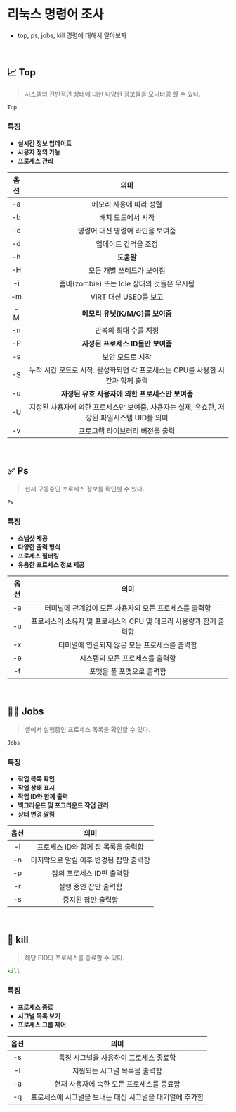 # 리눅스 명령어 조사
- top, ps, jobs, kill 명령에 대해서 알아보자
<br>

## 📈 Top
> 시스템의 전반적인 상태에 대한 다양한 정보들을 모니터링 할 수 있다.

```bash
Top
```

### 특징
- **실시간 정보 업데이트**
- **사용자 정의 가능**
- **프로세스 관리**
  
| 옵션 | 의미 |
| :---: | :---: |
| -a | 메모리 사용에 따라 정렬 |
| -b | 배치 모드에서 시작 |
| -c | 명령어 대신 명령어 라인을 보여줌 |
| -d | 업데이트 간격을 조정 |
| -h | **도움말** |
| -H | 모든 개별 쓰레드가 보여짐 |
| -i | 좀비(zombie) 또는 Idle 상태의 것들은 무시됨 |
| -m | VIRT 대신 USED를 보고 |
| -M | **메모리 유닛(K/M/G)를 보여줌** |
| -n | 반복의 최대 수를 지정 |
| -P | **지정된 프로세스 ID들만 보여줌** |
| -s | 보안 모드로 시작 |
| -S | 누적 시간 모드로 시작. 활성화되면 각 프로세스는 CPU를 사용한 시간과 함께 출력 |
| -u | **지정된 유효 사용자에 의한 프로세스만 보여줌** |
| -U | 지정된 사용자에 의한 프로세스만 보여줌. 사용자는 실제, 유효한, 저장된 파일시스템 UID를 의미 |
| -v | 프로그램 라이브러리 버전을 출력 |
<br>

## ✅ Ps
> 현재 구동중인 프로세스 정보를 확인할 수 있다.

```bash
Ps
```

### 특징
- **스냅샷 제공**
- **다양한 출력 형식**
- **프로세스 필터링**
- **유용한 프로세스 정보 제공**

| 옵션 | 의미 |
| :---: | :---: |
| -a | 터미널에 관계없이 모든 사용자의 모든 프로세스를 출력함 |
| -u | 프로세스의 소유자 및 프로세스의 CPU 및 메모리 사용량과 함께 출력함 |
| -x | 터미널에 연결되지 않은 모든 프로세스를 출력함 |
| -e | 시스템의 모든 프로세스를 출력함 |
| -f | 포맷을 풀 포맷으로 출력함 |
<br>

## 🧑‍💻 Jobs
> 셸에서 실행중인 프로세스 목록을 확인할 수 있다.

```bash
Jobs
```

### 특징
- **작업 목록 확인**
- **작업 상태 표시**
- **작업 ID와 함께 출력**
- **백그라운드 및 포그라운드 작업 관리**
- **상태 변경 알림**

| 옵션 | 의미 |
| :---: | :---: |
| -l | 프로세스 ID와 함께 잡 목록을 출력함 |
| -n | 마지막으로 알림 이후 변경된 잡만 출력함 |
| -p | 잡의 프로세스 ID만 출력함 |
| -r | 실행 중인 잡만 출력함 |
| -s | 중지된 잡만 출력함 |
<br>

## 🔪 kill
> 해당 PID의 프로세스를 종료할 수 있다.

```bash
kill
```

### 특징
- **프로세스 종료**
- **시그널 목록 보기**
- **프로세스 그룹 제어**

| 옵션 | 의미 |
| :---: | :---: |
| -s | 특정 시그널을 사용하여 프로세스 종료함 |
| -l| 지원되는 시그널 목록을 출력함 |
| -a | 현재 사용자에 속한 모든 프로세스를 종료함 |
| -q | 프로세스에 시그널을 보내는 대신 시그널을 대기열에 추가함 |
